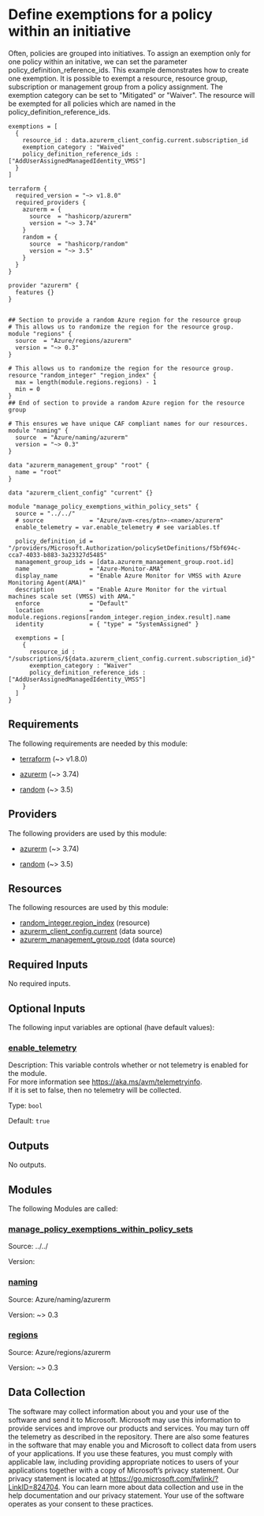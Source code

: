 <!-- BEGIN_TF_DOCS -->
# Define exemptions for a policy within an initiative

Often, policies are grouped into initiatives. To assign an exemption only for one policy within an initative, we can set the parameter policy\_definition\_reference\_ids.
This example demonstrates how to create one exemption. It is possible to exempt a resource, resource group, subscription or management group from a policy assignment. The exemption category can be set to "Mitigated" or "Waiver". The resource will be exempted for all policies which are named in the policy\_definition\_reference\_ids.

```hcl
exemptions = [
  {
    resource_id : data.azurerm_client_config.current.subscription_id
    exemption_category : "Waived"
    policy_definition_reference_ids : ["AddUserAssignedManagedIdentity_VMSS"]
  }
]

```

```hcl
terraform {
  required_version = "~> v1.8.0"
  required_providers {
    azurerm = {
      source  = "hashicorp/azurerm"
      version = "~> 3.74"
    }
    random = {
      source  = "hashicorp/random"
      version = "~> 3.5"
    }
  }
}

provider "azurerm" {
  features {}
}


## Section to provide a random Azure region for the resource group
# This allows us to randomize the region for the resource group.
module "regions" {
  source  = "Azure/regions/azurerm"
  version = "~> 0.3"
}

# This allows us to randomize the region for the resource group.
resource "random_integer" "region_index" {
  max = length(module.regions.regions) - 1
  min = 0
}
## End of section to provide a random Azure region for the resource group

# This ensures we have unique CAF compliant names for our resources.
module "naming" {
  source  = "Azure/naming/azurerm"
  version = "~> 0.3"
}

data "azurerm_management_group" "root" {
  name = "root"
}

data "azurerm_client_config" "current" {}

module "manage_policy_exemptions_within_policy_sets" {
  source = "../../"
  # source             = "Azure/avm-<res/ptn>-<name>/azurerm"
  enable_telemetry = var.enable_telemetry # see variables.tf

  policy_definition_id = "/providers/Microsoft.Authorization/policySetDefinitions/f5bf694c-cca7-4033-b883-3a23327d5485"
  management_group_ids = [data.azurerm_management_group.root.id]
  name                 = "Azure-Monitor-AMA"
  display_name         = "Enable Azure Monitor for VMSS with Azure Monitoring Agent(AMA)"
  description          = "Enable Azure Monitor for the virtual machines scale set (VMSS) with AMA."
  enforce              = "Default"
  location             = module.regions.regions[random_integer.region_index.result].name
  identity             = { "type" = "SystemAssigned" }

  exemptions = [
    {
      resource_id : "/subscriptions/${data.azurerm_client_config.current.subscription_id}"
      exemption_category : "Waiver"
      policy_definition_reference_ids : ["AddUserAssignedManagedIdentity_VMSS"]
    }
  ]
}
```

<!-- markdownlint-disable MD033 -->
## Requirements

The following requirements are needed by this module:

- <a name="requirement_terraform"></a> [terraform](#requirement\_terraform) (~> v1.8.0)

- <a name="requirement_azurerm"></a> [azurerm](#requirement\_azurerm) (~> 3.74)

- <a name="requirement_random"></a> [random](#requirement\_random) (~> 3.5)

## Providers

The following providers are used by this module:

- <a name="provider_azurerm"></a> [azurerm](#provider\_azurerm) (~> 3.74)

- <a name="provider_random"></a> [random](#provider\_random) (~> 3.5)

## Resources

The following resources are used by this module:

- [random_integer.region_index](https://registry.terraform.io/providers/hashicorp/random/latest/docs/resources/integer) (resource)
- [azurerm_client_config.current](https://registry.terraform.io/providers/hashicorp/azurerm/latest/docs/data-sources/client_config) (data source)
- [azurerm_management_group.root](https://registry.terraform.io/providers/hashicorp/azurerm/latest/docs/data-sources/management_group) (data source)

<!-- markdownlint-disable MD013 -->
## Required Inputs

No required inputs.

## Optional Inputs

The following input variables are optional (have default values):

### <a name="input_enable_telemetry"></a> [enable\_telemetry](#input\_enable\_telemetry)

Description: This variable controls whether or not telemetry is enabled for the module.  
For more information see <https://aka.ms/avm/telemetryinfo>.  
If it is set to false, then no telemetry will be collected.

Type: `bool`

Default: `true`

## Outputs

No outputs.

## Modules

The following Modules are called:

### <a name="module_manage_policy_exemptions_within_policy_sets"></a> [manage\_policy\_exemptions\_within\_policy\_sets](#module\_manage\_policy\_exemptions\_within\_policy\_sets)

Source: ../../

Version:

### <a name="module_naming"></a> [naming](#module\_naming)

Source: Azure/naming/azurerm

Version: ~> 0.3

### <a name="module_regions"></a> [regions](#module\_regions)

Source: Azure/regions/azurerm

Version: ~> 0.3

<!-- markdownlint-disable-next-line MD041 -->
## Data Collection

The software may collect information about you and your use of the software and send it to Microsoft. Microsoft may use this information to provide services and improve our products and services. You may turn off the telemetry as described in the repository. There are also some features in the software that may enable you and Microsoft to collect data from users of your applications. If you use these features, you must comply with applicable law, including providing appropriate notices to users of your applications together with a copy of Microsoft’s privacy statement. Our privacy statement is located at <https://go.microsoft.com/fwlink/?LinkID=824704>. You can learn more about data collection and use in the help documentation and our privacy statement. Your use of the software operates as your consent to these practices.
<!-- END_TF_DOCS -->